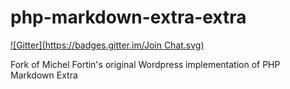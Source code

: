 php-markdown-extra-extra
========================
[![Gitter](https://badges.gitter.im/Join Chat.svg)](https://gitter.im/jeffmcneill/wp-php-markdown?utm_source=badge&utm_medium=badge&utm_campaign=pr-badge&utm_content=badge)

Fork of Michel Fortin's original Wordpress implementation of PHP Markdown Extra
